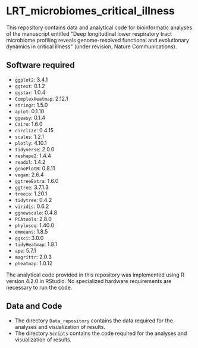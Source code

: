 # LRT_microbiomes_critical_illness

This repository contains data and analytical code for bioinformatic analyses of the manuscript entitled "Deep longitudinal lower respiratory tract microbiome profiling reveals genome-resolved functional and evolutionary dynamics in critical illness" (under revision, Nature Communications).

## Software required
- `ggplot2`: 3.4.1
- `ggtext`: 0.1.2
- `ggstar`: 1.0.4 
- `ComplexHeatmap`: 2.12.1 
- `stringr`: 1.5.0
- `aplot`: 0.1.10
- `ggeasy`: 0.1.4 
- `Cairo`: 1.6.0
- `circlize`: 0.4.15
- `scales`: 1.2.1
- `plotly`: 4.10.1
- `tidyverse`: 2.0.0 
- `reshape2`: 1.4.4
- `readxl`: 1.4.2
- `genoPlotR`: 0.8.11
- `vegan`: 2.6.4
- `ggtreeExtra`: 1.6.0 
- `ggtree`: 3.7.1.3
- `treeio`: 1.20.1
- `tidytree`: 0.4.2
- `viridis`: 0.6.2
- `ggnewscale`: 0.4.8
- `PCAtools`: 2.8.0
- `phyloseq`: 1.40.0
- `emmeans`: 1.8.5 
- `ggsci`: 3.0.0
- `tidyHeatmap`: 1.8.1
- `ape`: 5.7.1
- `magrittr`: 2.0.3 
- `pheatmap`: 1.0.12

The analytical code provided in this repository was implemented using R version 4.2.0 in RStudio. No specialized hardware requirements are necessary to run the code.

## Data and Code
- The directory `Data_repository` contains the data required for the analyses and visualization of results.
- The directory `Scripts` contains the code required for the analyses and visualization of results.
